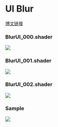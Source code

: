 # UI Blur

[博文链接](https://llapuras.top/UnityShader-%E7%80%91%E5%B8%83/)

### BlurUI_000.shader

![](https://github.com/llapuras/ShaderLib/blob/master/UIBlur/BlurUI_000.png)

### BlurUI_001.shader

![](https://github.com/llapuras/ShaderLib/blob/master/UIBlur/BlurUI_001.gif)

### BlurUI_002.shader

![](https://github.com/llapuras/ShaderLib/blob/master/UIBlur/BlurUI_002.gif)


### Sample

![](https://github.com/llapuras/ShaderLib/blob/master/UIBlur/BlurUI_009.gif)



